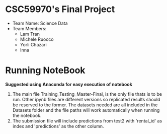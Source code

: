 # CSC59970's Final Project
- Team Name: Science Data
- Team Members:
  - Lam Tran
  - Michele Ruocco
  - Yorli Chazari
  - Inna 
  
# Running NoteBook
**Suggested using Anaconda for easy execution of notebook**
1. The main file Training_Testing_Master-Final, is the only file thats is to be run. Other ipynb files are different versions so replicated results should be reserved to the former. The datasets needed are all included in the Datasets folder and the file paths will work automatically when running the notebook. 
2. The submission file will include predictions from test2 with 'rental_id' as index and 'predictions' as the other column.
  
